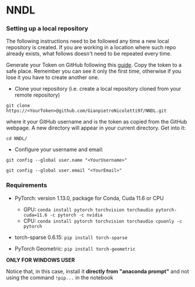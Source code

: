 # NNDL

### Setting up a local repository

The following instructions need to be followed any time a new local repository is created. If you are working in a location where such repo already exists, what follows doesn't need to be repeated every time.

Generate your Token on GitHub following this [guide](https://docs.github.com/en/authentication/keeping-your-account-and-data-secure/creating-a-personal-access-token). Copy the token to a safe place. Remember you can see it only the first time, otherwise if you lose it you have to create another one.

   * Clone your repository (i.e. create a local repository cloned from your remote repository)

   `git clone https://<YourToken>@github.com/GianpietroNicoletti97/NNDL.git`

   where <YourUsername> it your GitHub username and <YourToken> is the token as copied from the GitHub webpage. A new directory will appear in your current directory. Get into it:

   `cd NNDL/`

   * Configure your username and email:

   `git config --global user.name "<YourUsername>"`

   `git config --global user.email "<YourEmail>"`


### Requirements

* PyTorch: version 1.13.0, package for Conda, Cuda 11.6 or CPU 

	* GPU: `conda install pytorch torchvision torchaudio pytorch-cuda=11.6 -c pytorch -c nvidia`
	* CPU: `conda install pytorch torchvision torchaudio cpuonly -c pytorch`

* torch-sparse 0.6.15: `pip install torch-sparse`

* PyTorch Geometric: `pip install torch-geometric`
	
__ONLY FOR WINDOWS USER__

Notice that, in this case, install it __directly from "anaconda prompt"__ and not using the command `!pip...` in the notebook
